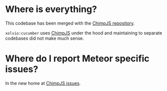 # Where is everything?

This codebase has been merged with the [ChimpJS repository](https://github.com/xolvio/chimp). 

`xolvio:cucumber` uses [ChimpJS](http://chimpjs.com) under the hood and maintaining to separate codebases did not make much sense. 

# Where do I report Meteor specific issues?

In the new home at [ChimpJS issues](https://github.com/xolvio/chimp/issues).
